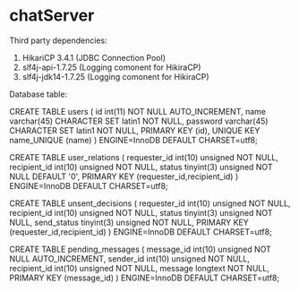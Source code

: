 # chatServer

Third party dependencies:

1. HikariCP 3.4.1 (JDBC Connection Pool)
2. slf4j-api-1.7.25 (Logging comonent for HikiraCP)
3. slf4j-jdk14-1.7.25 (Logging comonent for HikiraCP)



Database table:

CREATE TABLE users ( id int(11) NOT NULL AUTO_INCREMENT, name varchar(45) CHARACTER SET latin1 NOT NULL, password varchar(45) CHARACTER SET latin1 NOT NULL, PRIMARY KEY (id), UNIQUE KEY name_UNIQUE (name) ) ENGINE=InnoDB DEFAULT CHARSET=utf8;

CREATE TABLE user_relations ( requester_id int(10) unsigned NOT NULL, recipient_id int(10) unsigned NOT NULL, status tinyint(3) unsigned NOT NULL DEFAULT '0', PRIMARY KEY (requester_id,recipient_id) ) ENGINE=InnoDB DEFAULT CHARSET=utf8;

CREATE TABLE unsent_decisions ( requester_id int(10) unsigned NOT NULL, recipient_id int(10) unsigned NOT NULL, status tinyint(3) unsigned NOT NULL, send_status tinyint(3) unsigned NOT NULL, PRIMARY KEY (requester_id,recipient_id) ) ENGINE=InnoDB DEFAULT CHARSET=utf8;

CREATE TABLE pending_messages ( message_id int(10) unsigned NOT NULL AUTO_INCREMENT, sender_id int(10) unsigned NOT NULL, recipient_id int(10) unsigned NOT NULL, message longtext NOT NULL, PRIMARY KEY (message_id) ) ENGINE=InnoDB DEFAULT CHARSET=utf8;
